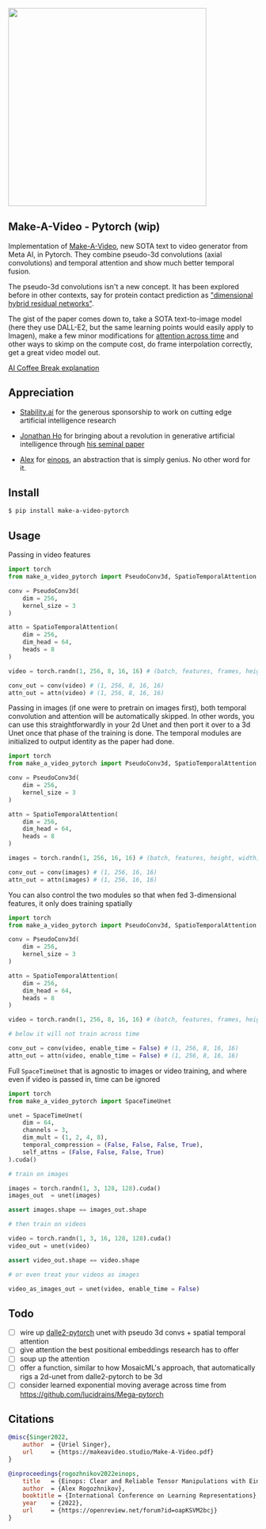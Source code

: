 <img src="./make-a-video.png" width="400px"></img>

## Make-A-Video - Pytorch (wip)

Implementation of <a href="https://makeavideo.studio/">Make-A-Video</a>, new SOTA text to video generator from Meta AI, in Pytorch. They combine pseudo-3d convolutions (axial convolutions) and temporal attention and show much better temporal fusion.

The pseudo-3d convolutions isn't a new concept. It has been explored before in other contexts, say for protein contact prediction as <a href="https://www.biorxiv.org/content/10.1101/2022.08.04.502748v2.full">"dimensional hybrid residual networks"</a>.

The gist of the paper comes down to, take a SOTA text-to-image model (here they use DALL-E2, but the same learning points would easily apply to Imagen), make a few minor modifications for <a href="https://arxiv.org/abs/2204.03458">attention across time</a> and other ways to skimp on the compute cost, do frame interpolation correctly, get a great video model out.

<a href="https://www.youtube.com/watch?v=AcvmyqGgMh8">AI Coffee Break explanation</a>

## Appreciation

- <a href="https://stability.ai/">Stability.ai</a> for the generous sponsorship to work on cutting edge artificial intelligence research

- <a href="http://www.jonathanho.me/">Jonathan Ho</a> for bringing about a revolution in generative artificial intelligence through <a href="https://arxiv.org/abs/2006.11239">his seminal paper</a>

- <a href="https://github.com/arogozhnikov">Alex</a> for <a href="https://github.com/arogozhnikov/einops">einops</a>, an abstraction that is simply genius. No other word for it.

## Install

```bash
$ pip install make-a-video-pytorch
```

## Usage

Passing in video features

```python
import torch
from make_a_video_pytorch import PseudoConv3d, SpatioTemporalAttention

conv = PseudoConv3d(
    dim = 256,
    kernel_size = 3
)

attn = SpatioTemporalAttention(
    dim = 256,
    dim_head = 64,
    heads = 8
)

video = torch.randn(1, 256, 8, 16, 16) # (batch, features, frames, height, width)

conv_out = conv(video) # (1, 256, 8, 16, 16)
attn_out = attn(video) # (1, 256, 8, 16, 16)
```

Passing in images (if one were to pretrain on images first), both temporal convolution and attention will be automatically skipped. In other words, you can use this straightforwardly in your 2d Unet and then port it over to a 3d Unet once that phase of the training is done. The temporal modules are initialized to output identity as the paper had done.

```python
import torch
from make_a_video_pytorch import PseudoConv3d, SpatioTemporalAttention

conv = PseudoConv3d(
    dim = 256,
    kernel_size = 3
)

attn = SpatioTemporalAttention(
    dim = 256,
    dim_head = 64,
    heads = 8
)

images = torch.randn(1, 256, 16, 16) # (batch, features, height, width)

conv_out = conv(images) # (1, 256, 16, 16)
attn_out = attn(images) # (1, 256, 16, 16)
```

You can also control the two modules so that when fed 3-dimensional features, it only does training spatially

```python
import torch
from make_a_video_pytorch import PseudoConv3d, SpatioTemporalAttention

conv = PseudoConv3d(
    dim = 256,
    kernel_size = 3
)

attn = SpatioTemporalAttention(
    dim = 256,
    dim_head = 64,
    heads = 8
)

video = torch.randn(1, 256, 8, 16, 16) # (batch, features, frames, height, width)

# below it will not train across time

conv_out = conv(video, enable_time = False) # (1, 256, 8, 16, 16)
attn_out = attn(video, enable_time = False) # (1, 256, 8, 16, 16)
```

Full `SpaceTimeUnet` that is agnostic to images or video training, and where even if video is passed in, time can be ignored


```python
import torch
from make_a_video_pytorch import SpaceTimeUnet

unet = SpaceTimeUnet(
    dim = 64,
    channels = 3,
    dim_mult = (1, 2, 4, 8),
    temporal_compression = (False, False, False, True),
    self_attns = (False, False, False, True)
).cuda()

# train on images

images = torch.randn(1, 3, 128, 128).cuda()
images_out  = unet(images)

assert images.shape == images_out.shape

# then train on videos

video = torch.randn(1, 3, 16, 128, 128).cuda()
video_out = unet(video)

assert video_out.shape == video.shape

# or even treat your videos as images

video_as_images_out = unet(video, enable_time = False)
```

## Todo

- [ ] wire up <a href="https://github.com/lucidrains/dalle2-pytorch">dalle2-pytorch</a> unet with pseudo 3d convs + spatial temporal attention
- [ ] give attention the best positional embeddings research has to offer
- [ ] soup up the attention
- [ ] offer a function, similar to how MosaicML's approach, that automatically rigs a 2d-unet from dalle2-pytorch to be 3d
- [ ] consider learned exponential moving average across time from https://github.com/lucidrains/Mega-pytorch

## Citations

```bibtex
@misc{Singer2022,
    author  = {Uriel Singer},
    url     = {https://makeavideo.studio/Make-A-Video.pdf}
}
```

```bibtex
@inproceedings{rogozhnikov2022einops,
    title   = {Einops: Clear and Reliable Tensor Manipulations with Einstein-like Notation},
    author  = {Alex Rogozhnikov},
    booktitle = {International Conference on Learning Representations},
    year    = {2022},
    url     = {https://openreview.net/forum?id=oapKSVM2bcj}
}
```
